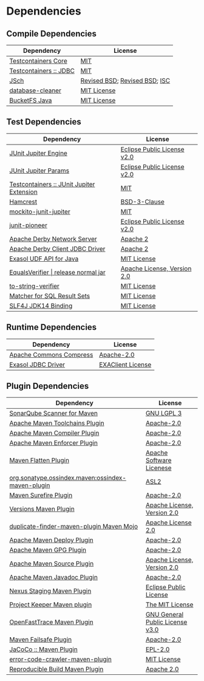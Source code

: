 <!-- @formatter:off -->
# Dependencies

## Compile Dependencies

| Dependency                  | License                                      |
| --------------------------- | -------------------------------------------- |
| [Testcontainers Core][0]    | [MIT][1]                                     |
| [Testcontainers :: JDBC][0] | [MIT][1]                                     |
| [JSch][2]                   | [Revised BSD][3]; [Revised BSD][4]; [ISC][5] |
| [database-cleaner][6]       | [MIT License][7]                             |
| [BucketFS Java][8]          | [MIT License][9]                             |

## Test Dependencies

| Dependency                                     | License                           |
| ---------------------------------------------- | --------------------------------- |
| [JUnit Jupiter Engine][10]                     | [Eclipse Public License v2.0][11] |
| [JUnit Jupiter Params][10]                     | [Eclipse Public License v2.0][11] |
| [Testcontainers :: JUnit Jupiter Extension][0] | [MIT][1]                          |
| [Hamcrest][12]                                 | [BSD-3-Clause][13]                |
| [mockito-junit-jupiter][14]                    | [MIT][15]                         |
| [junit-pioneer][16]                            | [Eclipse Public License v2.0][11] |
| [Apache Derby Network Server][17]              | [Apache 2][18]                    |
| [Apache Derby Client JDBC Driver][17]          | [Apache 2][18]                    |
| [Exasol UDF API for Java][19]                  | [MIT License][20]                 |
| [EqualsVerifier \| release normal jar][21]     | [Apache License, Version 2.0][22] |
| [to-string-verifier][23]                       | [MIT License][24]                 |
| [Matcher for SQL Result Sets][25]              | [MIT License][26]                 |
| [SLF4J JDK14 Binding][27]                      | [MIT License][24]                 |

## Runtime Dependencies

| Dependency                    | License                 |
| ----------------------------- | ----------------------- |
| [Apache Commons Compress][28] | [Apache-2.0][22]        |
| [Exasol JDBC Driver][29]      | [EXAClient License][30] |

## Plugin Dependencies

| Dependency                                              | License                               |
| ------------------------------------------------------- | ------------------------------------- |
| [SonarQube Scanner for Maven][31]                       | [GNU LGPL 3][32]                      |
| [Apache Maven Toolchains Plugin][33]                    | [Apache-2.0][22]                      |
| [Apache Maven Compiler Plugin][34]                      | [Apache-2.0][22]                      |
| [Apache Maven Enforcer Plugin][35]                      | [Apache-2.0][22]                      |
| [Maven Flatten Plugin][36]                              | [Apache Software Licenese][22]        |
| [org.sonatype.ossindex.maven:ossindex-maven-plugin][37] | [ASL2][18]                            |
| [Maven Surefire Plugin][38]                             | [Apache-2.0][22]                      |
| [Versions Maven Plugin][39]                             | [Apache License, Version 2.0][22]     |
| [duplicate-finder-maven-plugin Maven Mojo][40]          | [Apache License 2.0][41]              |
| [Apache Maven Deploy Plugin][42]                        | [Apache-2.0][22]                      |
| [Apache Maven GPG Plugin][43]                           | [Apache-2.0][22]                      |
| [Apache Maven Source Plugin][44]                        | [Apache License, Version 2.0][22]     |
| [Apache Maven Javadoc Plugin][45]                       | [Apache-2.0][22]                      |
| [Nexus Staging Maven Plugin][46]                        | [Eclipse Public License][47]          |
| [Project Keeper Maven plugin][48]                       | [The MIT License][49]                 |
| [OpenFastTrace Maven Plugin][50]                        | [GNU General Public License v3.0][51] |
| [Maven Failsafe Plugin][52]                             | [Apache-2.0][22]                      |
| [JaCoCo :: Maven Plugin][53]                            | [EPL-2.0][54]                         |
| [error-code-crawler-maven-plugin][55]                   | [MIT License][56]                     |
| [Reproducible Build Maven Plugin][57]                   | [Apache 2.0][18]                      |

[0]: https://java.testcontainers.org
[1]: http://opensource.org/licenses/MIT
[2]: https://github.com/mwiede/jsch
[3]: https://github.com/mwiede/jsch/blob/master/LICENSE.txt
[4]: https://github.com/mwiede/jsch/blob/master/LICENSE.JZlib.txt
[5]: https://github.com/mwiede/jsch/blob/master/LICENSE.jBCrypt.txt
[6]: https://github.com/exasol/database-cleaner/
[7]: https://github.com/exasol/database-cleaner/blob/main/LICENSE
[8]: https://github.com/exasol/bucketfs-java/
[9]: https://github.com/exasol/bucketfs-java/blob/main/LICENSE
[10]: https://junit.org/junit5/
[11]: https://www.eclipse.org/legal/epl-v20.html
[12]: http://hamcrest.org/JavaHamcrest/
[13]: https://raw.githubusercontent.com/hamcrest/JavaHamcrest/master/LICENSE
[14]: https://github.com/mockito/mockito
[15]: https://opensource.org/licenses/MIT
[16]: https://junit-pioneer.org/
[17]: http://db.apache.org/derby/
[18]: http://www.apache.org/licenses/LICENSE-2.0.txt
[19]: https://github.com/exasol/udf-api-java/
[20]: https://github.com/exasol/udf-api-java/blob/main/LICENSE
[21]: https://www.jqno.nl/equalsverifier
[22]: https://www.apache.org/licenses/LICENSE-2.0.txt
[23]: https://github.com/jparams/to-string-verifier
[24]: http://www.opensource.org/licenses/mit-license.php
[25]: https://github.com/exasol/hamcrest-resultset-matcher/
[26]: https://github.com/exasol/hamcrest-resultset-matcher/blob/main/LICENSE
[27]: http://www.slf4j.org
[28]: https://commons.apache.org/proper/commons-compress/
[29]: http://www.exasol.com/
[30]: https://repo1.maven.org/maven2/com/exasol/exasol-jdbc/24.1.1/exasol-jdbc-24.1.1-license.txt
[31]: http://sonarsource.github.io/sonar-scanner-maven/
[32]: http://www.gnu.org/licenses/lgpl.txt
[33]: https://maven.apache.org/plugins/maven-toolchains-plugin/
[34]: https://maven.apache.org/plugins/maven-compiler-plugin/
[35]: https://maven.apache.org/enforcer/maven-enforcer-plugin/
[36]: https://www.mojohaus.org/flatten-maven-plugin/
[37]: https://sonatype.github.io/ossindex-maven/maven-plugin/
[38]: https://maven.apache.org/surefire/maven-surefire-plugin/
[39]: https://www.mojohaus.org/versions/versions-maven-plugin/
[40]: https://basepom.github.io/duplicate-finder-maven-plugin
[41]: http://www.apache.org/licenses/LICENSE-2.0.html
[42]: https://maven.apache.org/plugins/maven-deploy-plugin/
[43]: https://maven.apache.org/plugins/maven-gpg-plugin/
[44]: https://maven.apache.org/plugins/maven-source-plugin/
[45]: https://maven.apache.org/plugins/maven-javadoc-plugin/
[46]: http://www.sonatype.com/public-parent/nexus-maven-plugins/nexus-staging/nexus-staging-maven-plugin/
[47]: http://www.eclipse.org/legal/epl-v10.html
[48]: https://github.com/exasol/project-keeper/
[49]: https://github.com/exasol/project-keeper/blob/main/LICENSE
[50]: https://github.com/itsallcode/openfasttrace-maven-plugin
[51]: https://www.gnu.org/licenses/gpl-3.0.html
[52]: https://maven.apache.org/surefire/maven-failsafe-plugin/
[53]: https://www.jacoco.org/jacoco/trunk/doc/maven.html
[54]: https://www.eclipse.org/legal/epl-2.0/
[55]: https://github.com/exasol/error-code-crawler-maven-plugin/
[56]: https://github.com/exasol/error-code-crawler-maven-plugin/blob/main/LICENSE
[57]: http://zlika.github.io/reproducible-build-maven-plugin
